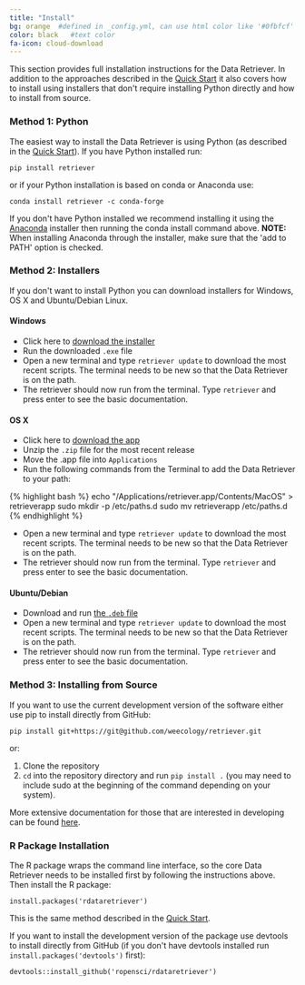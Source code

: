 ```yaml
---
title: "Install"
bg: orange  #defined in _config.yml, can use html color like '#0fbfcf'
color: black   #text color
fa-icon: cloud-download
---
```


This section provides full installation instructions for the Data Retriever. In
addition to the approaches described in the [Quick Start](#quickstart) it also
covers how to install using installers that don't require installing Python
directly and how to install from source.

### Method 1: Python

The easiest way to install the Data Retriever is using Python (as described in
the [Quick Start](#quickstart)). If you have Python installed run:

```
pip install retriever
```

or if your Python installation is based on conda or Anaconda use:

```
conda install retriever -c conda-forge
```

If you don't have Python installed we recommend
installing it using the [Anaconda](https://www.continuum.io/downloads) installer then running the conda install command above. 
**NOTE:**
When installing Anaconda through the installer, make sure that the 'add to PATH' option is checked. 

### Method 2: Installers

If you don't want to install Python you can download installers for Windows, OS
X and Ubuntu/Debian Linux.

#### Windows

* Click here to [download the installer](https://github.com/weecology/retriever/releases/download/v2.0.0/RetrieverSetup.exe)
* Run the downloaded `.exe` file
* Open a new terminal and type `retriever update` to download the most recent
  scripts. The terminal needs to be new so that the Data Retriever is on the path.
* The retriever should now run from the terminal. Type `retriever` and press
  enter to see the basic documentation.

#### OS X

* Click here to [download the app](https://github.com/weecology/retriever/releases/download/v2.0.0/retriever-OSX.zip)
* Unzip the `.zip` file for the most recent release
* Move the .app file into `Applications`
* Run the following commands from the Terminal to add the Data Retriever to your
  path:

{% highlight bash %}
echo "/Applications/retriever.app/Contents/MacOS" > retrieverapp
sudo mkdir -p /etc/paths.d
sudo mv retrieverapp /etc/paths.d
{% endhighlight %}

* Open a new terminal and type `retriever update` to download the most recent
  scripts. The terminal needs to be new so that the Data Retriever is on the path.
* The retriever should now run from the terminal.  Type `retriever` and press
  enter to see the basic documentation.

#### Ubuntu/Debian

* Download and run [the `.deb` file](https://github.com/weecology/retriever/releases/download/v2.0.0/python3-retriever_2.0.0-1_all.deb)
* Open a new terminal and type `retriever update` to download the most recent
  scripts. The terminal needs to be new so that the Data Retriever is on the path.
* The retriever should now run from the terminal. Type `retriever` and press
  enter to see the basic documentation.

### Method 3: Installing from Source

If you want to use the current development version of the software either use
pip to install directly from GitHub:

```
pip install git+https://git@github.com/weecology/retriever.git
```

or:

1. Clone the repository
2. `cd` into the repository directory and run `pip install .` (you may need to
    include sudo at the beginning of the command depending on your system).

More extensive documentation for those that are interested in developing can be
found [here](http://retriever.readthedocs.io/en/latest/?badge=latest).

### R Package Installation

The R package wraps the command line interface, so the core Data Retriever needs
to be installed first by following the instructions above. Then install the R
package:

```
install.packages('rdataretriever')
```

This is the same method described in the [Quick Start](#quickstart).

If you want to install the development version of the package use devtools to
install directly from GitHub (if you don't have devtools installed run
`install.packages('devtools')` first):

```
devtools::install_github('ropensci/rdataretriever')
```
